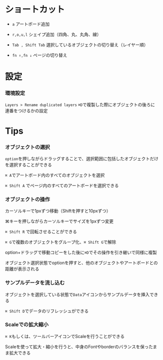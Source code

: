 # ショートカット

- `a` アートボード追加

- `r,o,u,l` シェイプ追加（四角、丸、丸角、線）

- `Tab , Shift Tab` 選択しているオブジェクトの切り替え（レイヤー順）

- `fn ↑,fn ↓` ページの切り替え

# 設定

### 環境設定

`Layers > Rename duplicated layers` `⌘D`で複製した際にオブジェクトの後ろに連番をつけるかの設定

# Tips

### オブジェクトの選択

`option`を押しながらドラッグすることで、選択範囲に包括したオブジェクトだけを選択することができる

`⌘ A`でアートボード内のすべてのオブジェクトを選択

`⌘ Shift A` でページ内のすべてのアートボードを選択できる

### オブジェクトの操作

カーソルキーで1pxずつ移動（Shiftを押すと10pxずつ）

⌘キーを押しながらカーソルキーでサイズを1pxずつ変更

`⌘ Shift R` で回転させることができる

`⌘ G`で複数のオブジェクトをグループ化、`⌘ Shift G`で解除

option+ドラッグで移動コピーをした後に`⌘D`でその操作を引き継いで同様に複製

オブジェクト選択状態でoptionを押すと、他のオブジェクトやアートボードとの距離が表示される

### サンプルデータを流し込む

オブジェクトを選択している状態で`Data`アイコンからサンプルデータを挿入できる

`⌘ Shift D`でデータのリフレッシュができる

### Scaleでの拡大縮小

`⌘ K`もしくは、ツールバーアイコンでScaleを行うことができる

Scaleを使って拡大・縮小を行うと、中身のFontやborderのバランスを保ったまま拡大できる



